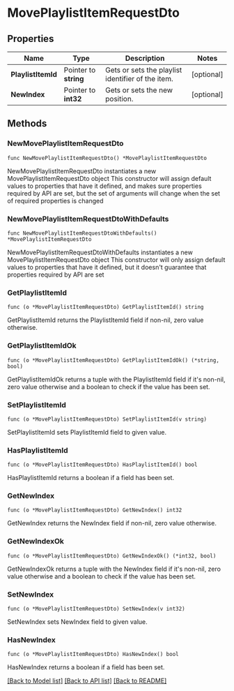 # MovePlaylistItemRequestDto

## Properties

Name | Type | Description | Notes
------------ | ------------- | ------------- | -------------
**PlaylistItemId** | Pointer to **string** | Gets or sets the playlist identifier of the item. | [optional] 
**NewIndex** | Pointer to **int32** | Gets or sets the new position. | [optional] 

## Methods

### NewMovePlaylistItemRequestDto

`func NewMovePlaylistItemRequestDto() *MovePlaylistItemRequestDto`

NewMovePlaylistItemRequestDto instantiates a new MovePlaylistItemRequestDto object
This constructor will assign default values to properties that have it defined,
and makes sure properties required by API are set, but the set of arguments
will change when the set of required properties is changed

### NewMovePlaylistItemRequestDtoWithDefaults

`func NewMovePlaylistItemRequestDtoWithDefaults() *MovePlaylistItemRequestDto`

NewMovePlaylistItemRequestDtoWithDefaults instantiates a new MovePlaylistItemRequestDto object
This constructor will only assign default values to properties that have it defined,
but it doesn't guarantee that properties required by API are set

### GetPlaylistItemId

`func (o *MovePlaylistItemRequestDto) GetPlaylistItemId() string`

GetPlaylistItemId returns the PlaylistItemId field if non-nil, zero value otherwise.

### GetPlaylistItemIdOk

`func (o *MovePlaylistItemRequestDto) GetPlaylistItemIdOk() (*string, bool)`

GetPlaylistItemIdOk returns a tuple with the PlaylistItemId field if it's non-nil, zero value otherwise
and a boolean to check if the value has been set.

### SetPlaylistItemId

`func (o *MovePlaylistItemRequestDto) SetPlaylistItemId(v string)`

SetPlaylistItemId sets PlaylistItemId field to given value.

### HasPlaylistItemId

`func (o *MovePlaylistItemRequestDto) HasPlaylistItemId() bool`

HasPlaylistItemId returns a boolean if a field has been set.

### GetNewIndex

`func (o *MovePlaylistItemRequestDto) GetNewIndex() int32`

GetNewIndex returns the NewIndex field if non-nil, zero value otherwise.

### GetNewIndexOk

`func (o *MovePlaylistItemRequestDto) GetNewIndexOk() (*int32, bool)`

GetNewIndexOk returns a tuple with the NewIndex field if it's non-nil, zero value otherwise
and a boolean to check if the value has been set.

### SetNewIndex

`func (o *MovePlaylistItemRequestDto) SetNewIndex(v int32)`

SetNewIndex sets NewIndex field to given value.

### HasNewIndex

`func (o *MovePlaylistItemRequestDto) HasNewIndex() bool`

HasNewIndex returns a boolean if a field has been set.


[[Back to Model list]](../README.md#documentation-for-models) [[Back to API list]](../README.md#documentation-for-api-endpoints) [[Back to README]](../README.md)


